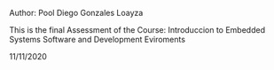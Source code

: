 Author: Pool Diego Gonzales Loayza

This is the final Assessment of the Course:
Introduccion to Embedded Systems Software and
Development Eviroments

11/11/2020

